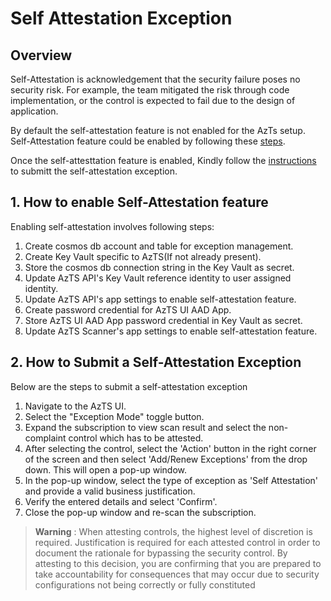 # Self Attestation Exception

## Overview

Self-Attestation is acknowledgement that the security failure poses no security risk. For example, the team mitigated the risk through code implementation, or the control is expected to fail due to the design of application.

By default the self-attestation feature is not enabled for the AzTs setup. Self-Attestation feature could be enabled by following these [steps](SelfAttestation.md#1-how-to-enable-self-attestation-feature).

Once the self-attesttation feature is enabled, Kindly follow the [instructions](SelfAttestation.md#2-how-to-submit-a-self-attestation-exception) to submitt the self-attestation exception.

## 1. How to enable Self-Attestation feature

Enabling self-attestation involves following steps:
1. Create cosmos db account and table for exception management.
2. Create Key Vault specific to AzTS(If not already present).
3. Store the cosmos db connection string in the Key Vault as secret.
4. Update AzTS API's Key Vault reference identity to user assigned identity.
5. Update AzTS API's app settings to enable self-attestation feature.
6. Create password credential for AzTS UI AAD App.
7. Store AzTS UI AAD App password credential in Key Vault as secret.
8. Update AzTS Scanner's app settings to enable self-attestation feature.

## 2. How to Submit a Self-Attestation Exception

Below are the steps to submit a self-attestation exception
1. Navigate to the AzTS UI.
2. Select the "Exception Mode" toggle button.
3. Expand the subscription to view scan result and select the non-complaint control which has to be attested.
4. After selecting the control, select the 'Action' button in the right corner of the screen and then select 'Add/Renew Exceptions' from the drop down. This will open a pop-up window.
5. In the pop-up window, select the type of exception as 'Self Attestation' and provide a valid business justification.
6. Verify the entered details and select 'Confirm'.
7. Close the pop-up window and re-scan the subscription.

> **Warning** : When attesting controls, the highest level of discretion is required. Justification is required for each attested control in order to document the rationale for bypassing the security control. By attesting to this decision, you are confirming that you are prepared to take accountability for consequences that may occur due to security configurations not being correctly or fully constituted
